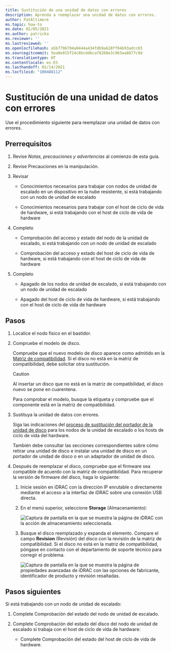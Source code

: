 ```yaml
---
title: Sustitución de una unidad de datos con errores
description: Aprenda a reemplazar una unidad de datos con errores.
author: PatAltimore
ms.topic: how-to
ms.date: 02/05/2021
ms.author: patricka
ms.reviewer: ''
ms.lastreviewed: ''
ms.openlocfilehash: a5b7796794a0444a434fdb9a628ff04b93adcc03
ms.sourcegitcommit: 5ea0e915f24c8bcddbcaf8268e3c963aa8877c9d
ms.translationtype: HT
ms.contentlocale: es-ES
ms.lasthandoff: 02/14/2021
ms.locfileid: "100488112"
---
```

# <a name="replacing-a-failed-data-drive"></a>Sustitución de una unidad de datos con errores

Use el procedimiento siguiente para reemplazar una unidad de datos con errores.

## <a name="prerequisites"></a>Prerrequisitos

1.  Revise *Notas, precauciones y advertencias* al comienzo de esta guía.

2.  Revise Precauciones en la manipulación.

3.  Revisar

    -   Conocimientos necesarios para trabajar con nodos de unidad de escalado en un dispositivo en la nube resistente, si está trabajando con un nodo de unidad de escalado

    -   Conocimientos necesarios para trabajar con el host de ciclo de vida de hardware, si está trabajando con el host de ciclo de vida de hardware

4.  Completo

    -   Comprobación del acceso y estado del nodo de la unidad de escalado, si está trabajando con un nodo de unidad de escalado

    -   Comprobación del acceso y estado del host de ciclo de vida de hardware, si está trabajando con el host de ciclo de vida de hardware

5.  Completo

    -   Apagado de los nodos de unidad de escalado, si está trabajando con un nodo de unidad de escalado

    -   Apagado del host de ciclo de vida de hardware, si está trabajando con el host de ciclo de vida de hardware

## <a name="steps"></a>Pasos

1.  Localice el nodo físico en el bastidor.

2.  Compruebe el modelo de disco.

    Compruebe que el nuevo modelo de disco aparece como admitido en la [Matriz de compatibilidad](https://www.dell.com/support/home/product-support/product/cloud-for-microsoft-azure-stack14g/docs#q%3Dsupport%20matrix%26sort%3Ddate%20descending%26f%3Alang%3D%5Ben%5D).
    Si el disco no está en la matriz de compatibilidad, debe solicitar otra sustitución.
    
    > [!CAUTION]
    > Al insertar un disco que no está en la matriz de compatibilidad, el disco nuevo se pone en cuarentena.
        
    Para comprobar el modelo, busque la etiqueta y compruebe que el componente está en la matriz de compatibilidad.
    
3.  Sustituya la unidad de datos con errores.

    Siga las indicaciones del [proceso de sustitución del portador de la unidad de disco](https://www.dell.com/support/manuals/us/en/04/poweredge-r640/per640_ism_pub/dell-emc-poweredge-r640-overview?guid=guid-f39be9ba-158c-45e3-b8b1-f07bb750d6d4) para los nodos de la unidad de escalado o los hosts de ciclo de vida del hardware.
    
    También debe consultar las secciones correspondientes sobre cómo retirar una unidad de disco e instalar una unidad de disco en un portador de unidad de disco o en un adaptador de unidad de disco.
    
4.  Después de reemplazar el disco, compruebe que el firmware sea compatible de acuerdo con la matriz de compatibilidad. Para recuperar la versión de firmware del disco, haga lo siguiente:

    1.  Inicie sesión en iDRAC con la dirección IP enrutable o directamente mediante el acceso a la interfaz de iDRAC sobre una conexión USB directa.

    1.  En el menú superior, seleccione **Storage** (Almacenamiento):

        ![Captura de pantalla en la que se muestra la página de iDRAC con la acción de almacenamiento seleccionada.](media/image-30.png)
    
    1.  Busque el disco reemplazado y expanda el elemento. Compare el campo **Revision** (Revisión) del disco con la revisión de la matriz de compatibilidad. Si el disco no está en la matriz de compatibilidad, póngase en contacto con el departamento de soporte técnico para corregir el problema.

        ![Captura de pantalla en la que se muestra la página de propiedades avanzadas de iDRAC con las opciones de fabricante, identificador de producto y revisión resaltadas.](media/image-31.png)
        
## <a name="next-steps"></a>Pasos siguientes

Si está trabajando con un nodo de unidad de escalado:

1.  Complete Comprobación del estado del nodo de unidad de escalado.

2.  Complete Comprobación del estado del disco del nodo de unidad de escalado si trabaja con el host de ciclo de vida de hardware:

    -   Complete Comprobación del estado del host de ciclo de vida de hardware.
    
